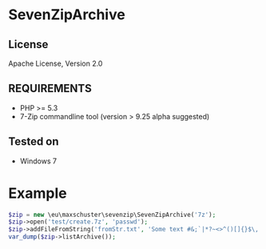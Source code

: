 # SevenZipArchive

## License
Apache License, Version 2.0

## REQUIREMENTS
* PHP >= 5.3
* 7-Zip commandline tool (version > 9.25 alpha suggested)

## Tested on
* Windows 7

# Example
```php
$zip = new \eu\maxschuster\sevenzip\SevenZipArchive('7z');
$zip->open('test/create.7z', 'passwd');
$zip->addFileFromString('fromStr.txt', 'Some text #&;`|*?~<>^()[]{}$\, \\x0A and \\xFF. \'');
var_dump($zip->listArchive());
```